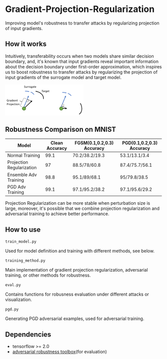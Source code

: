 # Gradient-Projection-Regularization
Improving model's robustness to transfer attacks by regularizing projection of input gradients.

## How it works
Intuitively, transferability occurs when two models share similar decision boundary, and, it's known that input gradients reveal important information about the decision boundary under first-order approximation, which inspires us to boost robustness to transfer attacks by regularizing the projection of input gradients of the surrogate model and target model.


<img src="assets/gradient_projection.png" width = "50%" height = "50%" alt="gradient_projection" />

## Robustness Comparison on MNIST
| Model | Clean Accuracy |FGSM(0.1,0.2,0.3) Accuracy|PGD(0.1,0.2,0.3) Accuracy|
| ----- | ----- | ----- | ----- |
| Normal Training | 99.1 | 70.2/38.2/19.3	| 53.1/13.1/3.4 |
| Projection Regularization | 97 |	88.5/78/60.8 |	87.4/75.7/56.1 |
| Ensemble Adv Training | 98.8	| 95.1/89/68.1 |	95/79.8/38.5 |
| PGD Adv Training | 99.1 |	97.1/95.2/38.2 |	97.1/95.6/29.2 |

Projection Regularization can be more stable when perturbation size is large, moreover, it's possible that we combine projection regularization and adversarial training to achieve better performance.
## How to use
```
train_model.py
```
Used for model definition and training with different methods, see below.
```
training_method.py
```
Main implementation of gradient projection regularization, adversarial training, or other methods for robustness.
```
eval.py
```
Contains functions for robusness evaluation under different attacks or visualization.
```
pgd.py
```
Generating PGD adversarial examples, used for adversarial training.

## Dependencies
- tensorflow >= 2.0
- [adversarial robustness toolbox](https://github.com/Trusted-AI/adversarial-robustness-toolbox)(for evaluation)


